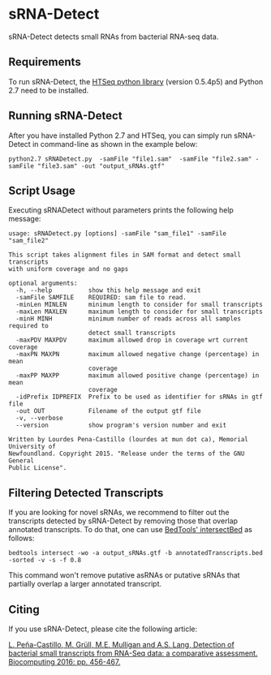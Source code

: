 # sRNA-Detect

sRNA-Detect detects small RNAs from bacterial RNA-seq data.

## Requirements

To run sRNA-Detect, the [HTSeq  python library](http://htseq.readthedocs.io/en/release_0.9.1/) (version 0.5.4p5) and Python 2.7 need to be installed. 

## Running sRNA-Detect

After you have installed Python 2.7 and HTSeq, you can simply run sRNA-Detect in command-line as shown in the example below:

```
python2.7 sRNADetect.py  -samFile "file1.sam"  -samFile "file2.sam" -samFile "file3.sam" -out "output_sRNAs.gtf"
```

## Script Usage

Executing sRNADetect without parameters prints the following help message:

```
usage: sRNADetect.py [options] -samFile "sam_file1" -samFile "sam_file2"

This script takes alignment files in SAM format and detect small transcripts
with uniform coverage and no gaps

optional arguments:
  -h, --help          show this help message and exit
  -samFile SAMFILE    REQUIRED: sam file to read.
  -minLen MINLEN      minimum length to consider for small transcripts
  -maxLen MAXLEN      maximum length to consider for small transcripts
  -minH MINH          minimum number of reads across all samples required to
                      detect small transcripts
  -maxPDV MAXPDV      maximum allowed drop in coverage wrt current coverage
  -maxPN MAXPN        maximum allowed negative change (percentage) in mean
                      coverage
  -maxPP MAXPP        maximum allowed positive change (percentage) in mean
                      coverage
  -idPrefix IDPREFIX  Prefix to be used as identifier for sRNAs in gtf file
  -out OUT            Filename of the output gtf file
  -v, --verbose
  --version           show program's version number and exit

Written by Lourdes Pena-Castillo (lourdes at mun dot ca), Memorial University of
Newfoundland. Copyright 2015. "Release under the terms of the GNU General
Public License".
```
## Filtering Detected Transcripts

If you are looking for novel sRNAs, we recommend to filter out the transcripts detected by sRNA-Detect by removing those that overlap annotated transcripts. To do that, one can use [BedTools' intersectBed](http://bedtools.readthedocs.io/en/latest/content/tools/intersect.html) as follows:

```
bedtools intersect -wo -a output_sRNAs.gtf -b annotatedTranscripts.bed -sorted -v -s -f 0.8
```
This command won't remove putative asRNAs or putative sRNAs that partially overlap a larger annotated transcript.

## Citing

If you use sRNA-Detect, please cite the following article:

[L. Peña-Castillo, M. Grüll, M.E. Mulligan and A.S. Lang, Detection of bacterial small transcripts from RNA-Seq data: a comparative assessment. Biocomputing 2016: pp. 456-467.](https://doi.org/10.1142/9789814749411_0042)

